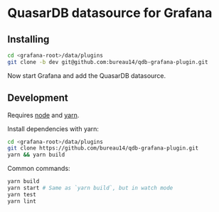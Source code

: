 QuasarDB datasource for Grafana
===============================

Installing
----------

```sh
cd <grafana-root>/data/plugins
git clone -b dev git@github.com:bureau14/qdb-grafana-plugin.git
```

Now start Grafana and add the QuasarDB datasource.

Development
-----------

Requires [node](https://nodejs.org/en/) and [yarn](https://yarnpkg.com/en/).

Install dependencies with yarn:

```sh
cd <grafana-root>/data/plugins
git clone https://github.com/bureau14/qdb-grafana-plugin.git
yarn && yarn build
```

Common commands:

```sh
yarn build
yarn start # Same as `yarn build`, but in watch mode
yarn test
yarn lint
```
